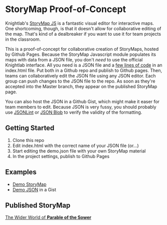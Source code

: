 # StoryMap Proof-of-Concept

Knightlab's [StoryMap JS](https://storymap.knightlab.com/) is a fantastic visual editor for interactive maps. One shortcoming, though, is that it doesn't allow for collaborative editing of the map. That's kind of a dealbreaker if you want to use it for team projects in the classroom.

This is a proof-of-concept for collaborative creation of StoryMaps, hosted by Github Pages. Because the StoryMap Javascript module populates its maps with data from a JSON file, you don't *need* to use the official Knightlab interface. All you need is a JSON file and a [few lines of code](https://storymap.knightlab.com/advanced/) in an index.html file. Put both in a Github repo and publish to Github pages. Then, teams can collaboratively edit the JSON file using any JSON editor. Each group can push changes to the JSON file to the repo. As soon as they're accepted into the Master branch, they appear on the published StoryMap page.

You can also host the JSON in a Github Gist, which might make it easer for team members to edit. Because JSON is very fussy, you should probably use [JSONLint](https://jsonlint.com/) or [JSON Blob](https://jsonblob.com/1360ce72-7dc6-11eb-b747-2bcd29c52918) to verify the validity of the formatting.

## Getting Started

1. Clone this repo
2. Edit index.html with the correct name of your JSON file (or...)
3. Start editing the demo.json file with your own StoryMap material
4. In the project settings, publish to Github Pages

## Examples

* [Demo StoryMap](https://samplereality.github.io/storymap/)
* [Demo JSON](https://gist.github.com/samplereality/4b24d467450631c59c65b72659408b14) in a Gist

## Published StoryMap
[The Wider World of **Parable of the Sower**](https://davidsoncoding.github.io/parable_of_the_sower/)
